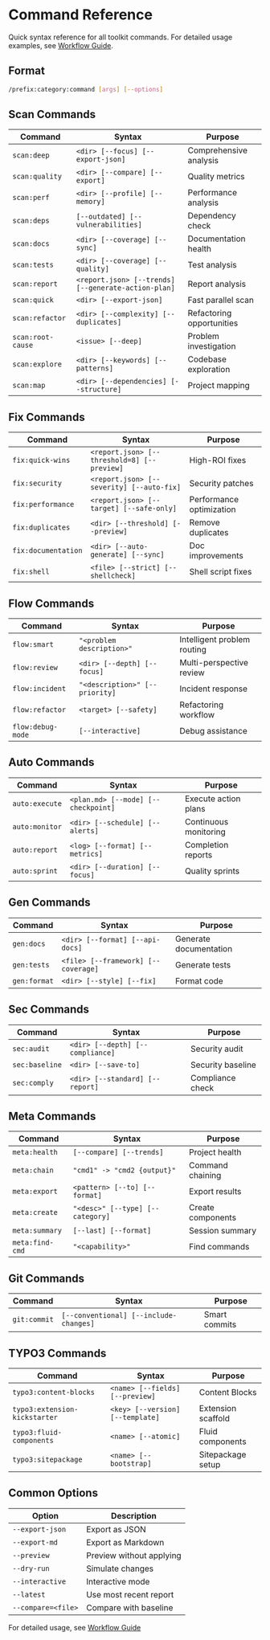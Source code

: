 # Command Reference

Quick syntax reference for all toolkit commands. For detailed usage examples, see [Workflow Guide](workflow-guide.md).

## Format

```bash
/prefix:category:command [args] [--options]
```

## Scan Commands

| Command | Syntax | Purpose |
|---------|--------|---------|
| `scan:deep` | `<dir> [--focus] [--export-json]` | Comprehensive analysis |
| `scan:quality` | `<dir> [--compare] [--export]` | Quality metrics |
| `scan:perf` | `<dir> [--profile] [--memory]` | Performance analysis |
| `scan:deps` | `[--outdated] [--vulnerabilities]` | Dependency check |
| `scan:docs` | `<dir> [--coverage] [--sync]` | Documentation health |
| `scan:tests` | `<dir> [--coverage] [--quality]` | Test analysis |
| `scan:report` | `<report.json> [--trends] [--generate-action-plan]` | Report analysis |
| `scan:quick` | `<dir> [--export-json]` | Fast parallel scan |
| `scan:refactor` | `<dir> [--complexity] [--duplicates]` | Refactoring opportunities |
| `scan:root-cause` | `<issue> [--deep]` | Problem investigation |
| `scan:explore` | `<dir> [--keywords] [--patterns]` | Codebase exploration |
| `scan:map` | `<dir> [--dependencies] [--structure]` | Project mapping |

## Fix Commands

| Command | Syntax | Purpose |
|---------|--------|---------|
| `fix:quick-wins` | `<report.json> [--threshold=8] [--preview]` | High-ROI fixes |
| `fix:security` | `<report.json> [--severity] [--auto-fix]` | Security patches |
| `fix:performance` | `<report.json> [--target] [--safe-only]` | Performance optimization |
| `fix:duplicates` | `<dir> [--threshold] [--preview]` | Remove duplicates |
| `fix:documentation` | `<dir> [--auto-generate] [--sync]` | Doc improvements |
| `fix:shell` | `<file> [--strict] [--shellcheck]` | Shell script fixes |

## Flow Commands

| Command | Syntax | Purpose |
|---------|--------|---------|
| `flow:smart` | `"<problem description>"` | Intelligent problem routing |
| `flow:review` | `<dir> [--depth] [--focus]` | Multi-perspective review |
| `flow:incident` | `"<description>" [--priority]` | Incident response |
| `flow:refactor` | `<target> [--safety]` | Refactoring workflow |
| `flow:debug-mode` | `[--interactive]` | Debug assistance |

## Auto Commands

| Command | Syntax | Purpose |
|---------|--------|---------|
| `auto:execute` | `<plan.md> [--mode] [--checkpoint]` | Execute action plans |
| `auto:monitor` | `<dir> [--schedule] [--alerts]` | Continuous monitoring |
| `auto:report` | `<log> [--format] [--metrics]` | Completion reports |
| `auto:sprint` | `<dir> [--duration] [--focus]` | Quality sprints |

## Gen Commands

| Command | Syntax | Purpose |
|---------|--------|---------|
| `gen:docs` | `<dir> [--format] [--api-docs]` | Generate documentation |
| `gen:tests` | `<file> [--framework] [--coverage]` | Generate tests |
| `gen:format` | `<dir> [--style] [--fix]` | Format code |

## Sec Commands

| Command | Syntax | Purpose |
|---------|--------|---------|
| `sec:audit` | `<dir> [--depth] [--compliance]` | Security audit |
| `sec:baseline` | `<dir> [--save-to]` | Security baseline |
| `sec:comply` | `<dir> [--standard] [--report]` | Compliance check |

## Meta Commands

| Command | Syntax | Purpose |
|---------|--------|---------|
| `meta:health` | `[--compare] [--trends]` | Project health |
| `meta:chain` | `"cmd1" -> "cmd2 {output}"` | Command chaining |
| `meta:export` | `<pattern> [--to] [--format]` | Export results |
| `meta:create` | `"<desc>" [--type] [--category]` | Create components |
| `meta:summary` | `[--last] [--format]` | Session summary |
| `meta:find-cmd` | `"<capability>"` | Find commands |

## Git Commands

| Command | Syntax | Purpose |
|---------|--------|---------|
| `git:commit` | `[--conventional] [--include-changes]` | Smart commits |

## TYPO3 Commands

| Command | Syntax | Purpose |
|---------|--------|---------|
| `typo3:content-blocks` | `<name> [--fields] [--preview]` | Content Blocks |
| `typo3:extension-kickstarter` | `<key> [--version] [--template]` | Extension scaffold |
| `typo3:fluid-components` | `<name> [--atomic]` | Fluid components |
| `typo3:sitepackage` | `<name> [--bootstrap]` | Sitepackage setup |

## Common Options

| Option | Description |
|--------|-------------|
| `--export-json` | Export as JSON |
| `--export-md` | Export as Markdown |
| `--preview` | Preview without applying |
| `--dry-run` | Simulate changes |
| `--interactive` | Interactive mode |
| `--latest` | Use most recent report |
| `--compare=<file>` | Compare with baseline |

For detailed usage, see [Workflow Guide](workflow-guide.md)